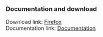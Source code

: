 ### Documentation and download
Download link: [Firefox](https://www.mozilla.org/en-US/firefox/all/#product-desktop-release) <br />
Documentation link: [Documentation](https://support.mozilla.org/en-US/products/firefox-enterprise/deploy-firefox-for-enterprise/deploy-firefox-enterprise-windows)

